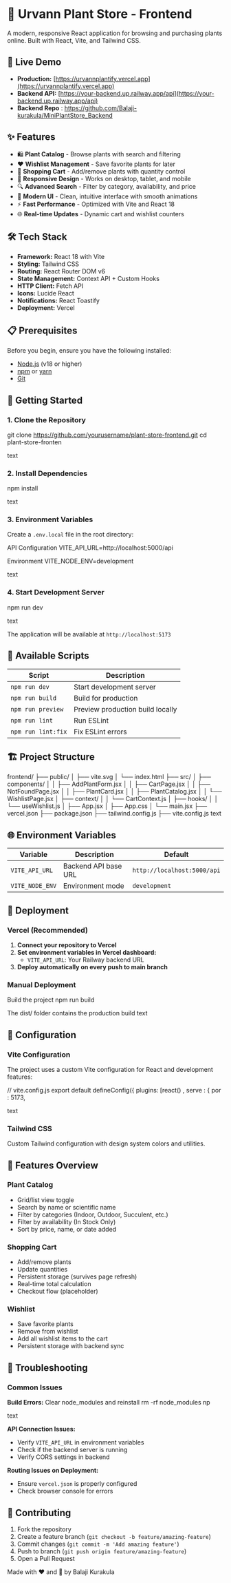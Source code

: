 # 🌱 Urvann Plant Store - Frontend

A modern, responsive React application for browsing and purchasing plants online. Built with React, Vite, and Tailwind CSS.

## 🚀 Live Demo

- **Production:** [https://urvannplantify.vercel.app](https://urvannplantify.vercel.app)
- **Backend API:** [https://your-backend.up.railway.app/api](https://your-backend.up.railway.app/api)
-  **Backend Repo** :  https://github.com/Balaji-kurakula/MiniPlantStore_Backend
## ✨ Features

- 🛍️ **Plant Catalog** - Browse plants with search and filtering
- ❤️ **Wishlist Management** - Save favorite plants for later
- 🛒 **Shopping Cart** - Add/remove plants with quantity control
- 📱 **Responsive Design** - Works on desktop, tablet, and mobile
- 🔍 **Advanced Search** - Filter by category, availability, and price
- 🎨 **Modern UI** - Clean, intuitive interface with smooth animations
- ⚡ **Fast Performance** - Optimized with Vite and React 18
- 🌐 **Real-time Updates** - Dynamic cart and wishlist counters

## 🛠️ Tech Stack

- **Framework:** React 18 with Vite
- **Styling:** Tailwind CSS
- **Routing:** React Router DOM v6
- **State Management:** Context API + Custom Hooks
- **HTTP Client:** Fetch API
- **Icons:** Lucide React
- **Notifications:** React Toastify
- **Deployment:** Vercel

## 📋 Prerequisites

Before you begin, ensure you have the following installed:
- [Node.js](https://nodejs.org/) (v18 or higher)
- [npm](https://www.npmjs.com/) or [yarn](https://yarnpkg.com/)
- [Git](https://git-scm.com/)

## 🚀 Getting Started

### 1. Clone the Repository

git clone https://github.com/yourusername/plant-store-frontend.git
cd plant-store-fronten

text

### 2. Install Dependencies

npm install

text

### 3. Environment Variables

Create a `.env.local` file in the root directory:

API Configuration
VITE_API_URL=http://localhost:5000/api

Environment
VITE_NODE_ENV=development

text

### 4. Start Development Server

npm run dev

text

The application will be available at `http://localhost:5173`

## 📜 Available Scripts

| Script | Description |
|--------|-------------|
| `npm run dev` | Start development server |
| `npm run build` | Build for production |
| `npm run preview` | Preview production build locally |
| `npm run lint` | Run ESLint |
| `npm run lint:fix` | Fix ESLint errors |

## 🏗️ Project Structure

frontend/
├── public/
│ ├── vite.svg
│ └── index.html
├── src/
│ ├── components/
│ │ ├── AddPlantForm.jsx
│ │ ├── CartPage.jsx
│ │ ├── NotFoundPage.jsx
│ │ ├── PlantCard.jsx
│ │ ├── PlantCatalog.jsx
│ │ └── WishlistPage.jsx
│ ├── context/
│ │ └── CartContext.js
│ ├── hooks/
│ │ └── useWishlist.js
│ ├── App.jsx
│ ├── App.css
│ └── main.jsx
├── vercel.json
├── package.json
├── tailwind.config.js
├── vite.config.js
text

## 🌐 Environment Variables

| Variable | Description | Default |
|----------|-------------|---------|
| `VITE_API_URL` | Backend API base URL | `http://localhost:5000/api` |
| `VITE_NODE_ENV` | Environment mode | `development` |

## 🚢 Deployment

### Vercel (Recommended)

1. **Connect your repository to Vercel**
2. **Set environment variables in Vercel dashboard:**
   - `VITE_API_URL`: Your Railway backend URL
3. **Deploy automatically on every push to main branch**

### Manual Deployment

Build the project
npm run build

The dist/ folder contains the production build
text

## 🔧 Configuration

### Vite Configuration

The project uses a custom Vite configuration for React and development features:

// vite.config.js
export default defineConfig({
plugins: [react()
, serve
: { por
: 5173,

text

### Tailwind CSS

Custom Tailwind configuration with design system colors and utilities.

## 📱 Features Overview

### Plant Catalog
- Grid/list view toggle
- Search by name or scientific name
- Filter by categories (Indoor, Outdoor, Succulent, etc.)
- Filter by availability (In Stock Only)
- Sort by price, name, or date added

### Shopping Cart
- Add/remove plants
- Update quantities
- Persistent storage (survives page refresh)
- Real-time total calculation
- Checkout flow (placeholder)

### Wishlist
- Save favorite plants
- Remove from wishlist
- Add all wishlist items to the cart
- Persistent storage with backend sync

## 🐛 Troubleshooting

### Common Issues

**Build Errors:**
Clear node_modules and reinstall
rm -rf node_modules
np

text

**API Connection Issues:**
- Verify `VITE_API_URL` in environment variables
- Check if the backend server is running
- Verify CORS settings in backend

**Routing Issues on Deployment:**
- Ensure `vercel.json` is properly configured
- Check browser console for errors

## 🤝 Contributing

1. Fork the repository
2. Create a feature branch (`git checkout -b feature/amazing-feature`)
3. Commit changes (`git commit -m 'Add amazing feature'`)
4. Push to branch (`git push origin feature/amazing-feature`)
5. Open a Pull Request


Made with ❤️ and 🌱 by Balaji Kurakula
